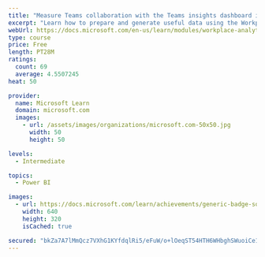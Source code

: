 ```yaml
---
title: "Measure Teams collaboration with the Teams insights dashboard in Workplace Analytics"
excerpt: "Learn how to prepare and generate useful data using the Workplace Analytics Power BI Teams insights dashboard.  Analyze Microsoft Teams adoption trends from the populated reports."
webUrl: https://docs.microsoft.com/en-us/learn/modules/workplace-analytics-teams-insights/
type: course
price: Free
length: PT28M
ratings:
  count: 69
  average: 4.5507245
heat: 50

provider:
  name: Microsoft Learn
  domain: microsoft.com
  images:
    - url: /assets/images/organizations/microsoft.com-50x50.jpg
      width: 50
      height: 50

levels:
  - Intermediate

topics:
  - Power BI

images:
  - url: https://docs.microsoft.com/learn/achievements/generic-badge-social.png
    width: 640
    height: 320
    isCached: true

secured: "bkZa7A7lMmQcz7VXhG1KYfdqlRi5/eFuW/o+lOeqST54HTH6WHbghSWuoiCe1MmXiUEbWi0biw+/YbweWrOonV+dZpIY8HQ6QBMgFOQTyZyQV/vy8JVjewRIcvkTDOddEc3D7bHyw0plhqYt2Sg9t7dUUw/zr578DstlreEru5Fyb1o7yP37aOde0iMy5Zrqr2sSxmhFXyGGqggXeOj5kqJq/hf2WzJmCwHBFkiGc2p9OPggI3JCbHj0ABOWFQ1XAvQYBLXmSZMPZPe3trv14z1t2wHwgXb9B/OJen2OTdqGgeZZ8V8sggTi37li5cvYYyZMsb8fp6WjxXxDNLftzqAznmMsOyZt/2z1hkNMBfHONzOuwqu1CsmQQ6H4WY7SzqtNAXYOYkj3VWUHd2TIXGZcQeLMpLHDnCq7BMaGXx0=;meGupEWmlkgc3kxYmAgM2g=="
---
```


